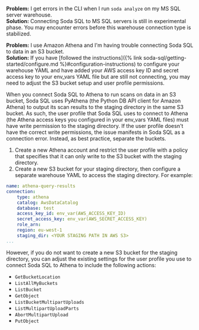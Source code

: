 **Problem:** I get errors in the CLI when I run `soda analyze` on my MS SQL server warehouse.   <br />
**Solution:** Connecting Soda SQL to MS SQL servers is still in experimental phase. You may encounter errors before this warehouse connection type is stabilized.
<br />

**Problem:**  I use Amazon Athena and I'm having trouble connecting Soda SQL to data in an S3 bucket. <br />
**Solution:** If you have [followed the instructions]({% link soda-sql/getting-started/configure.md %}#configuration-instructions) to configure your warehouse YAML and have added your AWS access key ID and secret access key to your env_vars YAML file but are still not connecting, you may need to adjust the S3 bucket setup and user profile permissions. 

When you connect Soda SQL to Athena to run scans on data in an S3 bucket, Soda SQL uses PyAthena (the Python DB API client for Amazon Athena) to output its scan results to the staging directory in the same S3 bucket. As such, the user profile that Soda SQL uses to connect to Athena (the Athena access keys you configured in your env_vars YAML files) must have write permission to the staging directory. If the user profile doesn't have the correct write permissions, the issue manifests in Soda SQL as a connection error. Instead, as best practice, separate the buckets.

1. Create a new Athena account and restrict the user profile with a policy that specifies that it can only write to the S3 bucket with the staging directory.
2. Create a new S3 bucket for your staging directory, then configure a separate warehouse YAML to access the staging directory. For example: 
```yaml
name: athena-query-results
connection:
    type: athena
    catalog: AwsDataCatalog
    database: test
    access_key_id: env_var(AWS_ACCESS_KEY_ID)
    secret_access_key: env_var(AWS_SECRET_ACCESS_KEY)
    role_arn: 
    region: eu-west-1
    staging_dir: <YOUR STAGING PATH IN AWS S3>
...
```

However, if you do not want to create a new S3 bucket for the staging directory, you can adjust the existing settings for the user profile you use to connect Soda SQL to Athena to include the following actions:
* `GetBucketLocation`
* `ListAllMyBuckets`
* `ListBucket`
* `GetObject`
* `ListBucketMultipartUploads`
* `ListMultipartUploadParts`
* `AbortMultipartUpload`
* `PutObject`
 
<br />